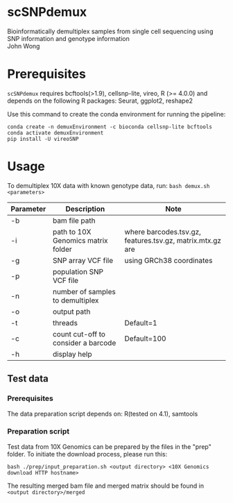 # scSNPdemux

Bioinformatically demultiplex samples from single cell sequencing using SNP information and genotype information\
John Wong

# Prerequisites
`scSNPdemux` requires bcftools(>1.9), cellsnp-lite, vireo, R (>= 4.0.0) and depends on the following R packages: Seurat, ggplot2, reshape2

Use this command to create the conda environment for running the pipeline:
```
conda create -n demuxEnvironment -c bioconda cellsnp-lite bcftools
conda activate demuxEnvironment
pip install -U vireoSNP
```

# Usage
To demultiplex 10X data with known genotype data, run:
`bash demux.sh <parameters>`

| Parameter | Description | Note |
| --------- | ----------- | ---- |
|-b|bam file path||
|-i|path to 10X Genomics matrix folder|where barcodes.tsv.gz, features.tsv.gz, matrix.mtx.gz are|
|-g|SNP array VCF file|using GRCh38 coordinates|
|-p|population SNP VCF file||
|-n|number of samples to demultiplex||
|-o|output path||
|-t|threads|Default=1|
|-c|count cut-off to consider a barcode|Default=100|
|-h|display help||


## Test data

### Prerequisites
The data preparation script depends on:
R(tested on 4.1), samtools

### Preparation script
Test data from 10X Genomics can be prepared by the files in the "prep" folder. To initiate the download process, please run this:
```console
bash ./prep/input_preparation.sh <output directory> <10X Genomics download HTTP hostname>
```

The resulting merged bam file and merged matrix should be found in `<output directory>/merged`
